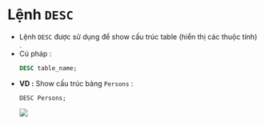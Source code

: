 # Lệnh `DESC`
- Lệnh `DESC` được sử dụng để show cấu trúc table (hiển thị các thuộc tính) .
- Cú pháp :
    ```sql
    DESC table_name;
    ```
- **VD :** Show cấu trúc bảng `Persons` :
    ```
    DESC Persons;
    ```
    <img src=https://i.imgur.com/b6EIJOe.png>